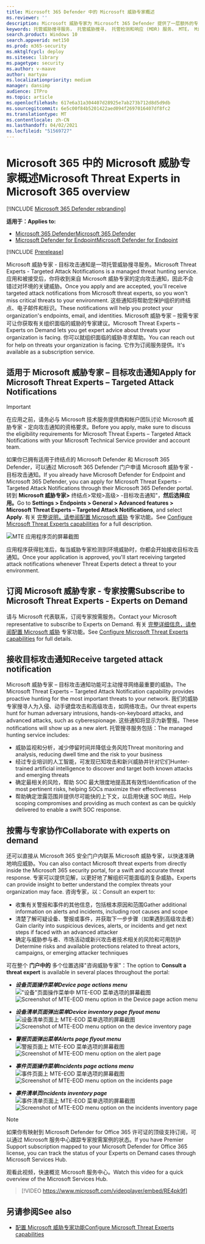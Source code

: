 ```yaml
---
title: Microsoft 365 Defender 中的 Microsoft 威胁专家概述
ms.reviewer: ''
description: Microsoft 威胁专家为 Microsoft 365 Defender 提供了一层额外的专业技能。
keywords: 托管威胁搜寻服务， 托管威胁搜寻， 托管检测和响应 (MDR) 服务， MTE， Microsoft 威胁专家
search.product: Windows 10
search.appverid: met150
ms.prod: m365-security
ms.mktglfcycl: deploy
ms.sitesec: library
ms.pagetype: security
ms.author: v-maave
author: martyav
ms.localizationpriority: medium
manager: dansimp
audience: ITPro
ms.topic: article
ms.openlocfilehash: 617e6a31a304407d28925e7ab273b712d8d5d9db
ms.sourcegitcommit: 6e5c00f84b5201422aed094f2697016407df8fc2
ms.translationtype: MT
ms.contentlocale: zh-CN
ms.lasthandoff: 04/02/2021
ms.locfileid: "51569727"
---
```

# <a name="microsoft-threat-experts-in-microsoft-365-overview"></a><span data-ttu-id="c5189-104">Microsoft 365 中的 Microsoft 威胁专家概述</span><span class="sxs-lookup"><span data-stu-id="c5189-104">Microsoft Threat Experts in Microsoft 365 overview</span></span>

[!INCLUDE [Microsoft 365 Defender rebranding](../includes/microsoft-defender.md)]

<span data-ttu-id="c5189-105">**适用于：**</span><span class="sxs-lookup"><span data-stu-id="c5189-105">**Applies to:**</span></span>

- [<span data-ttu-id="c5189-106">Microsoft 365 Defender</span><span class="sxs-lookup"><span data-stu-id="c5189-106">Microsoft 365 Defender</span></span>](https://go.microsoft.com/fwlink/?linkid=2118804)
- [<span data-ttu-id="c5189-107">Microsoft Defender for Endpoint</span><span class="sxs-lookup"><span data-stu-id="c5189-107">Microsoft Defender for Endpoint</span></span>](https://go.microsoft.com/fwlink/p/?linkid=2154037)

[!INCLUDE [Prerelease](../includes/prerelease.md)]

<span data-ttu-id="c5189-108">Microsoft 威胁专家 - 目标攻击通知是一项托管威胁搜寻服务。</span><span class="sxs-lookup"><span data-stu-id="c5189-108">Microsoft Threat Experts - Targeted Attack Notifications is a managed threat hunting service.</span></span> <span data-ttu-id="c5189-109">应用和被接受后，你将收到来自 Microsoft 威胁专家的定向攻击通知，因此不会错过对环境的关键威胁。</span><span class="sxs-lookup"><span data-stu-id="c5189-109">Once you apply and are accepted, you'll receive targeted attack notifications from Microsoft threat experts, so you won't miss critical threats to your environment.</span></span> <span data-ttu-id="c5189-110">这些通知将帮助您保护组织的终结点、电子邮件和标识。</span><span class="sxs-lookup"><span data-stu-id="c5189-110">These notifications will help you protect your organization's endpoints, email, and identities.</span></span>
<span data-ttu-id="c5189-111">Microsoft 威胁专家 – 按需专家可让你获取有关组织面临的威胁的专家建议。</span><span class="sxs-lookup"><span data-stu-id="c5189-111">Microsoft Threat Experts – Experts on Demand lets you get expert advice about threats your organization is facing.</span></span> <span data-ttu-id="c5189-112">你可以就组织面临的威胁寻求帮助。</span><span class="sxs-lookup"><span data-stu-id="c5189-112">You can reach out for help on threats your organization is facing.</span></span> <span data-ttu-id="c5189-113">它作为订阅服务提供。</span><span class="sxs-lookup"><span data-stu-id="c5189-113">It's available as a subscription service.</span></span>

## <a name="apply-for-microsoft-threat-experts--targeted-attack-notifications"></a><span data-ttu-id="c5189-114">适用于 Microsoft 威胁专家 – 目标攻击通知</span><span class="sxs-lookup"><span data-stu-id="c5189-114">Apply for Microsoft Threat Experts – Targeted Attack Notifications</span></span>

> [!IMPORTANT]
> <span data-ttu-id="c5189-115">在应用之前，请务必与 Microsoft 技术服务提供商和帐户团队讨论 Microsoft 威胁专家 - 定向攻击通知的资格要求。</span><span class="sxs-lookup"><span data-stu-id="c5189-115">Before you apply, make sure to discuss the eligibility requirements for Microsoft Threat Experts – Targeted Attack Notifications  with your Microsoft Technical Service provider and account team.</span></span>

<span data-ttu-id="c5189-116">如果你已拥有适用于终结点的 Microsoft Defender 和 Microsoft 365 Defender，可以通过 Microsoft 365 Defender 门户申请 Microsoft 威胁专家 - 目标攻击通知。</span><span class="sxs-lookup"><span data-stu-id="c5189-116">If you already have Microsoft Defender for Endpoint and Microsoft 365 Defender, you can apply for Microsoft Threat Experts – Targeted Attack Notifications through their Microsoft 365 Defender portal.</span></span> <span data-ttu-id="c5189-117">转到 **Microsoft 威胁专家>** 终结点>常规>高级> -目标攻击通知"，**然后选择应用。**</span><span class="sxs-lookup"><span data-stu-id="c5189-117">Go to **Settings > Endpoints > General > Advanced features > Microsoft Threat Experts – Targeted Attack Notifications**, and select **Apply**.</span></span> <span data-ttu-id="c5189-118">有关 [完整说明，请参阅配置 Microsoft 威胁](./configure-microsoft-threat-experts.md) 专家功能。</span><span class="sxs-lookup"><span data-stu-id="c5189-118">See [Configure Microsoft Threat Experts capabilities](./configure-microsoft-threat-experts.md) for a full description.</span></span>

![MTE 应用程序页的屏幕截图](../../media/mte/mte-collaboratewithmte.png)

<span data-ttu-id="c5189-120">应用程序获得批准后，每当威胁专家检测到环境威胁时，你都会开始接收目标攻击通知。</span><span class="sxs-lookup"><span data-stu-id="c5189-120">Once your application is approved, you'll start receiving targeted attack notifications whenever Threat Experts detect a threat to your environment.</span></span>

## <a name="subscribe-to-microsoft-threat-experts---experts-on-demand"></a><span data-ttu-id="c5189-121">订阅 Microsoft 威胁专家 - 专家按需</span><span class="sxs-lookup"><span data-stu-id="c5189-121">Subscribe to Microsoft Threat Experts - Experts on Demand</span></span>

<span data-ttu-id="c5189-122">请与 Microsoft 代表联系，订阅专家按需服务。</span><span class="sxs-lookup"><span data-stu-id="c5189-122">Contact your Microsoft representative to subscribe to Experts on Demand.</span></span>  <span data-ttu-id="c5189-123">有关 [完整详细信息，请参阅配置 Microsoft 威胁](./configure-microsoft-threat-experts.md) 专家功能。</span><span class="sxs-lookup"><span data-stu-id="c5189-123">See [Configure Microsoft Threat Experts capabilities](./configure-microsoft-threat-experts.md) for full details.</span></span>

## <a name="receive-targeted-attack-notification"></a><span data-ttu-id="c5189-124">接收目标攻击通知</span><span class="sxs-lookup"><span data-stu-id="c5189-124">Receive targeted attack notification</span></span>

<span data-ttu-id="c5189-125">Microsoft 威胁专家 – 目标攻击通知功能可主动搜寻网络最重要的威胁。</span><span class="sxs-lookup"><span data-stu-id="c5189-125">The Microsoft Threat Experts – Targeted Attack Notification capability provides proactive hunting for the most important threats to your network.</span></span> <span data-ttu-id="c5189-126">我们的威胁专家搜寻人为入侵、动手键盘攻击和高级攻击，如网络攻击。</span><span class="sxs-lookup"><span data-stu-id="c5189-126">Our threat experts hunt for human adversary intrusions, hands-on-keyboard attacks, and advanced attacks, such as cyberespionage.</span></span> <span data-ttu-id="c5189-127">这些通知将显示为新警报。</span><span class="sxs-lookup"><span data-stu-id="c5189-127">These notifications will show up as a new alert.</span></span> <span data-ttu-id="c5189-128">托管搜寻服务包括：</span><span class="sxs-lookup"><span data-stu-id="c5189-128">The managed hunting service includes:</span></span>

- <span data-ttu-id="c5189-129">威胁监视和分析，减少停留时间并降低业务风险</span><span class="sxs-lookup"><span data-stu-id="c5189-129">Threat monitoring and analysis, reducing dwell time and the risk to your business</span></span>
- <span data-ttu-id="c5189-130">经过专业培训的人工智能，可发现已知攻击和新兴威胁并针对它们</span><span class="sxs-lookup"><span data-stu-id="c5189-130">Hunter-trained artificial intelligence to discover and target both known attacks and emerging threats</span></span>
- <span data-ttu-id="c5189-131">确定最相关的风险，帮助 SOC 最大限度地提高其有效性</span><span class="sxs-lookup"><span data-stu-id="c5189-131">Identification of the most pertinent risks, helping SOCs maximize their effectiveness</span></span>
- <span data-ttu-id="c5189-132">帮助确定泄露范围并提供尽可能快的上下文，以启用快速 SOC 响应。</span><span class="sxs-lookup"><span data-stu-id="c5189-132">Help scoping compromises and providing as much context as can be quickly delivered to enable a swift SOC response.</span></span>

## <a name="collaborate-with-experts-on-demand"></a><span data-ttu-id="c5189-133">按需与专家协作</span><span class="sxs-lookup"><span data-stu-id="c5189-133">Collaborate with experts on demand</span></span>

<span data-ttu-id="c5189-134">还可以直接从 Microsoft 365 安全门户内联系 Microsoft 威胁专家，以快速准确地响应威胁。</span><span class="sxs-lookup"><span data-stu-id="c5189-134">You can also contact Microsoft threat experts from directly inside the Microsoft 365 security portal, for a swift and accurate threat response.</span></span>  <span data-ttu-id="c5189-135">专家可以提供见解，以更好地了解组织可能面临的复杂威胁。</span><span class="sxs-lookup"><span data-stu-id="c5189-135">Experts can provide insight to better understand the complex threats your organization may face.</span></span>  <span data-ttu-id="c5189-136">咨询专家，以：</span><span class="sxs-lookup"><span data-stu-id="c5189-136">Consult an expert to:</span></span>

- <span data-ttu-id="c5189-137">收集有关警报和事件的其他信息，包括根本原因和范围</span><span class="sxs-lookup"><span data-stu-id="c5189-137">Gather additional information on alerts and incidents, including root causes and scope</span></span>
- <span data-ttu-id="c5189-138">清楚了解可疑设备、警报或事件，并获取下一步步骤（如果遇到高级攻击者）</span><span class="sxs-lookup"><span data-stu-id="c5189-138">Gain clarity into suspicious devices, alerts, or incidents and get next steps if faced with an advanced attacker</span></span>
- <span data-ttu-id="c5189-139">确定与威胁参与者、市场活动或新兴攻击者技术相关的风险和可用防护</span><span class="sxs-lookup"><span data-stu-id="c5189-139">Determine risks and available protections related to threat actors, campaigns, or emerging attacker techniques</span></span>

<span data-ttu-id="c5189-140">可在整个 **门户中的** 多个位置选择"咨询威胁专家"：</span><span class="sxs-lookup"><span data-stu-id="c5189-140">The option to **Consult a threat expert** is available in several places throughout the portal:</span></span>

- <span data-ttu-id="c5189-141"><i>**设备页面操作菜单**</i></span><span class="sxs-lookup"><span data-stu-id="c5189-141"><i>**Device page actions menu**</i></span></span><BR>
<span data-ttu-id="c5189-142">!["设备"页面操作菜单中 MTE-EOD 菜单选项的屏幕截图](../../media/mte/device-actions-mte-highlighted.png)</span><span class="sxs-lookup"><span data-stu-id="c5189-142">![Screenshot of MTE-EOD menu option in the Device page action menu](../../media/mte/device-actions-mte-highlighted.png)</span></span>

- <span data-ttu-id="c5189-143"><i>**设备清单页面弹出菜单**</i></span><span class="sxs-lookup"><span data-stu-id="c5189-143"><i>**Device inventory page flyout menu**</i></span></span><BR>
<span data-ttu-id="c5189-144">![设备清单页面上 MTE-EOD 菜单选项的屏幕截图](../../media/mte/device-inventory-mte-highlighted.png)</span><span class="sxs-lookup"><span data-stu-id="c5189-144">![Screenshot of MTE-EOD menu option on the device inventory page](../../media/mte/device-inventory-mte-highlighted.png)</span></span>

- <span data-ttu-id="c5189-145"><i>**警报页面弹出菜单**</i></span><span class="sxs-lookup"><span data-stu-id="c5189-145"><i>**Alerts page flyout menu**</i></span></span><BR>
<span data-ttu-id="c5189-146">![警报页面上 MTE-EOD 菜单选项的屏幕截图](../../media/mte/alerts-actions-mte-highlighted.png)</span><span class="sxs-lookup"><span data-stu-id="c5189-146">![Screenshot of MTE-EOD menu option on the alert page](../../media/mte/alerts-actions-mte-highlighted.png)</span></span>

- <span data-ttu-id="c5189-147"><i>**事件页面操作菜单**</i></span><span class="sxs-lookup"><span data-stu-id="c5189-147"><i>**Incidents page actions menu**</i></span></span><BR>
<span data-ttu-id="c5189-148">![事件页面上 MTE-EOD 菜单选项的屏幕截图](../../media/mte/incidents-action-mte-highlighted.png)</span><span class="sxs-lookup"><span data-stu-id="c5189-148">![Screenshot of MTE-EOD menu option on the incidents page](../../media/mte/incidents-action-mte-highlighted.png)</span></span>

- <span data-ttu-id="c5189-149"><i>**事件清单页**</i></span><span class="sxs-lookup"><span data-stu-id="c5189-149"><i>**Incidents inventory page**</i></span></span><BR>
<span data-ttu-id="c5189-150">![事件清单页面上 MTE-EOD 菜单选项的屏幕截图](../../media/mte/incidents-inventory-mte-highlighted.png)</span><span class="sxs-lookup"><span data-stu-id="c5189-150">![Screenshot of MTE-EOD menu option on the incidents inventory page](../../media/mte/incidents-inventory-mte-highlighted.png)</span></span>

> [!NOTE]
> <span data-ttu-id="c5189-151">如果你有映射到 Microsoft Defender for Office 365 许可证的顶级支持订阅，可以通过 Microsoft 服务中心跟踪专家按需案例的状态。</span><span class="sxs-lookup"><span data-stu-id="c5189-151">If you have Premier Support subscription mapped to your Microsoft Defender for Office 365 license, you can track the status of your Experts on Demand cases through Microsoft Services Hub.</span></span>

<span data-ttu-id="c5189-152">观看此视频，快速概览 Microsoft 服务中心。</span><span class="sxs-lookup"><span data-stu-id="c5189-152">Watch this video for a quick overview of the Microsoft Services Hub.</span></span>

> [!VIDEO https://www.microsoft.com/videoplayer/embed/RE4pk9f]

## <a name="see-also"></a><span data-ttu-id="c5189-153">另请参阅</span><span class="sxs-lookup"><span data-stu-id="c5189-153">See also</span></span>

- [<span data-ttu-id="c5189-154">配置 Microsoft 威胁专家功能</span><span class="sxs-lookup"><span data-stu-id="c5189-154">Configure Microsoft Threat Experts capabilities</span></span>](./configure-microsoft-threat-experts.md)
